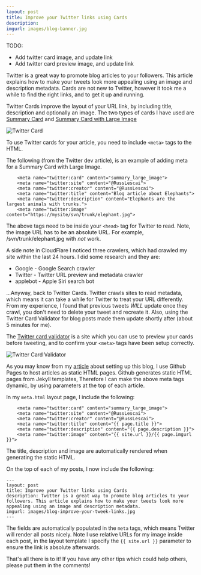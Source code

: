 ```yaml
---
layout: post
title: Improve your Twitter links using Cards
description: 
imgurl: images/blog-banner.jpg
---
```


TODO:

* Add twitter card image, and update link
* Add twitter card preview image, and update link

Twitter is a great way to promote blog articles to your followers. This article explains how to make your tweets look more appealing using an image and description metadata.  Cards are not new to Twitter, however it took me a while to find the right links, and to get it up and running.

Twitter Cards improve the layout of your URL link, by including title, description and optionally an image.  The two types of cards I have used are [Summary Card](https://dev.twitter.com/cards/types/summary) and [Summary Card with Large Image](https://dev.twitter.com/cards/types/summary-large-image)

![Twitter Card](https://www.google.com)

To use Twitter cards for your article, you need to include `<meta>` tags to the HTML. 

The following (from the Twitter dev article), is an example of adding meta for a Summary Card with Large Image.

```
    <meta name="twitter:card" content="summary_large_image">
    <meta name="twitter:site" content="@RussLescai">
    <meta name="twitter:creator" content="@RussLescai">
    <meta name="twitter:title" content="Blog article about Elephants">
    <meta name="twitter:description" content="Elephants are the largest animals with trunks.">
    <meta name="twitter:image" content="https://mysite/svn/trunk/elephant.jpg">
```

The above tags need to be inside your `<head>` tag for Twitter to read. Note, the image URL has to be an absolute URL. For example, /svn/trunk/elephant.jpg with *not* work.

A side note in CloudFlare I noticed three crawlers, which had crawled my site within the last 24 hours.  I did some research and they are:

* Google - Google Search crawler
* Twitter - Twitter URL preview and metadata crawler
* applebot - Apple Siri search bot

...Anyway, back to Twitter Cards. Twitter crawls sites to read metadata, which means it can take a while for Twitter to treat your URL differently. From my experience, I found that previous tweets *WILL* update once they crawl, you don't need to delete your tweet and recreate it. Also, using the Twitter Card Validator for blog posts made them update shortly after (about 5 minutes for me).

The [Twitter card validator](https://cards-dev.twitter.com/validator) is a site which you can use to preview your cards before tweeting, and to confirm your `<meta>` tags have been setup correctly.

![Twitter Card Validator](...)

As you may know from my [article](/2016-10-05-setting-up-cloudflare-and-pages-to-host-my-new-blog/) about setting up this blog, I use Github Pages to host articles as static HTML pages.  Github generates static HTML pages from Jekyll templates, Therefore I can make the above meta tags dynamic, by using parameters at the top of each article.

In my `meta.html` layout page, I include the following:

```
    <meta name="twitter:card" content="summary_large_image">
    <meta name="twitter:site" content="@RussLescai">
    <meta name="twitter:creator" content="@RussLescai">
    <meta name="twitter:title" content="{{ page.title }}">
    <meta name="twitter:description" content="{{ page.description }}">
    <meta name="twitter:image" content="{{ site.url }}/{{ page.imgurl }}">
```

The title, description and image are automatically rendered when generating the static HTML. 

On the top of each of my posts, I now include the following:

```
---
layout: post
title: Improve your Twitter links using Cards
description: Twitter is a great way to promote blog articles to your followers. This article explains how to make your tweets look more appealing using an image and description metadata. 
imgurl: images/blog-improve-your-tweek-links.jpg
---
```

The fields are automatically populated in the `meta` tags, which means Twitter will render all posts nicely. Note I use relative URLs for my image inside each post, in the layout template I specify the `{{ site.url }}` parameter to ensure the link is absolute afterwards.

That's all there is to it! If you have any other tips which could help others, please put them in the comments!
